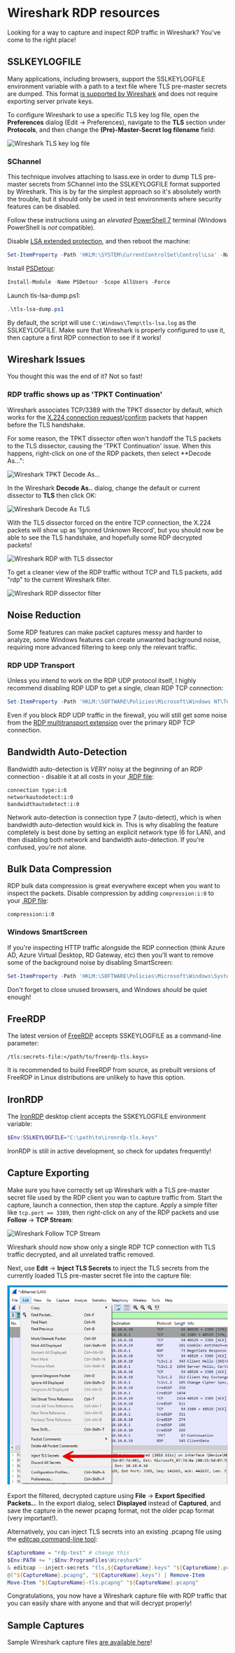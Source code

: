 # Wireshark RDP resources

Looking for a way to capture and inspect RDP traffic in Wireshark? You've come to the right place!

## SSLKEYLOGFILE

Many applications, including browsers, support the SSLKEYLOGFILE environment variable with a path to a text file where TLS pre-master secrets are dumped. This format [is supported by Wireshark](https://wiki.wireshark.org/TLS#using-the-pre-master-secret) and does not require exporting server private keys.

To configure Wireshark to use a specific TLS key log file, open the **Preferences** dialog (Edit -> Preferences), navigate to the **TLS** section under **Protocols**, and then change the **(Pre)-Master-Secret log filename** field:

![Wireshark TLS key log file](./images/wireshark_tls_key_log_file.png)

### SChannel

This technique involves attaching to lsass.exe in order to dump TLS pre-master secrets from SChannel into the SSLKEYLOGFILE format supported by Wireshark. This is by far the simplest approach so it's absolutely worth the trouble, but it should only be used in test environments where security features can be disabled.

Follow these instructions using an *elevated* [PowerShell 7](https://learn.microsoft.com/en-us/powershell/scripting/install/installing-powershell-on-windows) terminal (Windows PowerShell is *not* compatible).

Disable [LSA extended protection](https://learn.microsoft.com/en-us/windows-server/security/credentials-protection-and-management/configuring-additional-lsa-protection#how-to-disable-lsa-protection), and then reboot the machine:

```PowerShell
Set-ItemProperty -Path 'HKLM:\SYSTEM\CurrentControlSet\Control\Lsa' -Name 'RunAsPPL' -Value 0
```

Install [PSDetour](https://github.com/jborean93/PSDetour):

```PowerShell
Install-Module -Name PSDetour -Scope AllUsers -Force
```

Launch tls-lsa-dump.ps1:

```PowerShell
.\tls-lsa-dump.ps1
```

By default, the script will use `C:\Windows\Temp\tls-lsa.log` as the SSLKEYLOGFILE. Make sure that Wireshark is properly configured to use it, then capture a first RDP connection to see if it works!

## Wireshark Issues

You thought this was the end of it? Not so fast!

### RDP traffic shows up as 'TPKT Continuation'

Wireshark associates TCP/3389 with the TPKT dissector by default, which works for the [X.224 connection request](https://learn.microsoft.com/en-us/openspecs/windows_protocols/ms-rdpbcgr/902b090b-9cb3-4efc-92bf-ee13373371e3)/[confirm](https://learn.microsoft.com/en-us/openspecs/windows_protocols/ms-rdpbcgr/13757f8f-66db-4273-9d2c-385c33b1e483) packets that happen before the TLS handshake.

For some reason, the TPKT dissector often won't handoff the TLS packets to the TLS dissector, causing the 'TPKT Continuation' issue. When this happens, right-click on one of the RDP packets, then select **Decode As...":

![Wireshark TPKT Decode As...](./images/wireshark_tpkt_decode_as.png)

In the Wireshark **Decode As..** dialog, change the default or current dissector to **TLS** then click OK:

![Wireshark Decode As TLS](./images/wireshark_decode_as_tls.png)

With the TLS dissector forced on the entire TCP connection, the X.224 packets will show up as 'Ignored Unknown Record', but you should now be able to see the TLS handshake, and hopefully some RDP decrypted packets!

![Wireshark RDP with TLS dissector](./images/wireshark_tls_dissector_rdp.png)

To get a cleaner view of the RDP traffic without TCP and TLS packets, add "rdp" to the current Wireshark filter.

![Wireshark RDP dissector filter](./images/wireshark_rdp_dissector_filter.png)

## Noise Reduction

Some RDP features can make packet captures messy and harder to analyze, some Windows features can create unwanted background noise, requiring more advanced filtering to keep only the relevant traffic.

### RDP UDP Transport

Unless you intend to work on the RDP UDP protocol itself, I highly recommend disabling RDP UDP to get a single, clean RDP TCP connection:

```PowerShell
Set-ItemProperty -Path 'HKLM:\SOFTWARE\Policies\Microsoft\Windows NT\Terminal Services\Client' -Name 'fClientDisableUDP' -Value 1
```

Even if you block RDP UDP traffic in the firewall, you will still get some noise from the [RDP multitransport extension](https://learn.microsoft.com/en-us/openspecs/windows_protocols/ms-rdpemt/4d98f550-6b0d-4d5f-89f5-2ac8616246a2) over the primary RDP TCP connection.

## Bandwidth Auto-Detection

Bandwidth auto-detection is *VERY* noisy at the beginning of an RDP connection - disable it at all costs in your [.RDP file](https://learn.microsoft.com/en-us/windows-server/remote/remote-desktop-services/clients/rdp-files):

```
connection type:i:6
networkautodetect:i:0
bandwidthautodetect:i:0
```

Network auto-detection is connection type 7 (auto-detect), which is when bandwidth auto-detection would kick in. This is why disabling the feature completely is best done by setting an explicit network type (6 for LAN), and then disabling both network and bandwidth auto-detection. If you're confused, you're not alone.

## Bulk Data Compression

RDP bulk data compression is great everywhere except when you want to inspect the packets. Disable compression by adding `compression:i:0` to your [.RDP file](https://learn.microsoft.com/en-us/windows-server/remote/remote-desktop-services/clients/rdp-files):

```
compression:i:0
```

### Windows SmartScreen

If you're inspecting HTTP traffic alongside the RDP connection (think Azure AD, Azure Virtual Desktop, RD Gateway, etc) then you'll want to remove some of the background noise by disabling SmartScreen:

```PowerShell
Set-ItemProperty -Path 'HKLM:\SOFTWARE\Policies\Microsoft\Windows\System' -Name 'EnableSmartScreen' -Type DWORD -Value 0
```

Don't forget to close unused browsers, and Windows *should* be quiet enough!

## FreeRDP

The latest version of [FreeRDP](https://github.com/FreeRDP/FreeRDP) accepts SSKEYLOGFILE as a command-line parameter:

```
/tls:secrets-file:</path/to/freerdp-tls.keys>
```

It is recommended to build FreeRDP from source, as prebuilt versions of FreeRDP in Linux distributions are unlikely to have this option.

## IronRDP

The [IronRDP](https://github.com/Devolutions/IronRDP) desktop client accepts the SSKEYLOGFILE environment variable:

```PowerShell
$Env:SSLKEYLOGFILE="C:\path\to\ironrdp-tls.keys"
```

IronRDP is still in active development, so check for updates frequently!

## Capture Exporting

Make sure you have correctly set up Wireshark with a TLS pre-master secret file used by the RDP client you wan to capture traffic from. Start the capture, launch a connection, then stop the capture. Apply a simple filter like `tcp.port == 3389`, then right-click on any of the RDP packets and use **Follow** -> **TCP Stream**:

![Wireshark Follow TCP Stream](./images/wireshark_follow_tcp_stream.png)

Wireshark should now show only a single RDP TCP connection with TLS traffic decrypted, and all unrelated traffic removed.

Next, use **Edit** -> **Inject TLS Secrets** to inject the TLS secrets from the currently loaded TLS pre-master secret file into the capture file:

![Wireshark Inject TLS secrets](./images/wireshark_inject_tls_secrets.png)

Export the filtered, decrypted capture using **File** -> **Export Specified Packets..**. In the export dialog, select **Displayed** instead of **Captured**, and save the capture in the newer pcapng format, not the older pcap format (very important!).

Alternatively, you can inject TLS secrets into an existing .pcapng file using the [editcap command-line tool](https://www.wireshark.org/docs/man-pages/editcap.html):

```PowerShell
$CaptureName = "rdp-test" # change this
$Env:PATH += ";$Env:ProgramFiles\Wireshark"
& editcap --inject-secrets "tls,${CaptureName}.keys" "${CaptureName}.pcapng" "${CaptureName}-tls.pcapng"
@("${CaptureName}.pcapng", "${CaptureName}.keys") | Remove-Item
Move-Item "${CaptureName}-tls.pcapng" "${CaptureName}.pcapng"
```

Congratulations, you now have a Wireshark capture file with RDP traffic that you can easily share with anyone and that will decrypt properly!

## Sample Captures

Sample Wireshark capture files [are available here](captures/README.md)!
